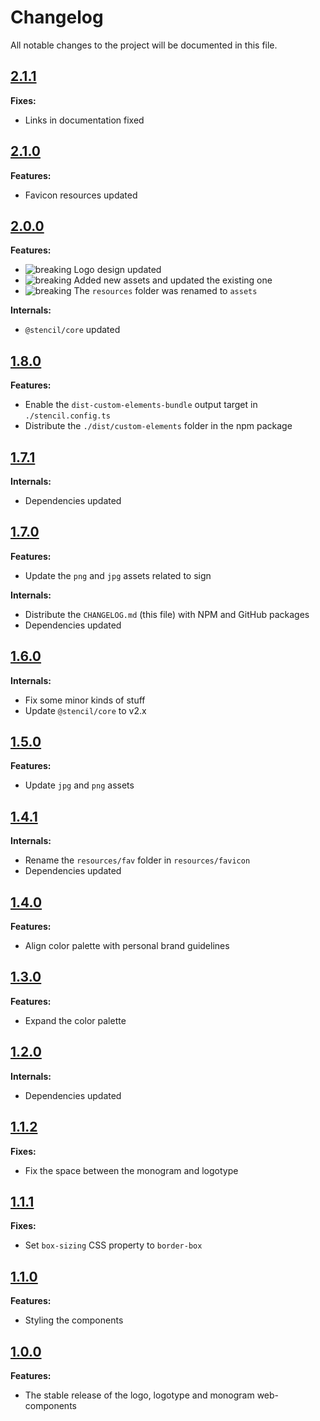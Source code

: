 # Changelog

All notable changes to the project will be documented in this file.

## [2.1.1](https://github.com/giotramu/logo/releases/tag/2.1.1)

**Fixes:**

- Links in documentation fixed

## [2.1.0](https://github.com/giotramu/logo/releases/tag/2.1.0)

**Features:**

- Favicon resources updated

## [2.0.0](https://github.com/giotramu/logo/releases/tag/2.0.0)

**Features:**

- ![breaking] Logo design updated
- ![breaking] Added new assets and updated the existing one
- ![breaking] The `resources` folder was renamed to `assets`

**Internals:**

- `@stencil/core` updated

## [1.8.0](https://github.com/giotramu/logo/releases/tag/1.8.0)

**Features:**

- Enable the `dist-custom-elements-bundle` output target in `./stencil.config.ts`
- Distribute the `./dist/custom-elements` folder in the npm package

## [1.7.1](https://github.com/giotramu/logo/releases/tag/1.7.1)

**Internals:**

- Dependencies updated

## [1.7.0](https://github.com/giotramu/logo/releases/tag/1.7.0)

**Features:**

- Update the `png` and `jpg` assets related to sign

**Internals:**

- Distribute the `CHANGELOG.md` (this file) with NPM and GitHub packages
- Dependencies updated

## [1.6.0](https://github.com/giotramu/logo/releases/tag/1.6.0)

**Internals:**

- Fix some minor kinds of stuff
- Update `@stencil/core` to v2.x

## [1.5.0](https://github.com/giotramu/logo/releases/tag/1.5.0)

**Features:**

- Update `jpg` and `png` assets

## [1.4.1](https://github.com/giotramu/logo/releases/tag/1.4.1)

**Internals:**

- Rename the `resources/fav` folder in `resources/favicon`
- Dependencies updated

## [1.4.0](https://github.com/giotramu/logo/releases/tag/1.4.0)

**Features:**

- Align color palette with personal brand guidelines

## [1.3.0](https://github.com/giotramu/logo/releases/tag/1.3.0)

**Features:**

- Expand the color palette

## [1.2.0](https://github.com/giotramu/logo/releases/tag/1.2.0)

**Internals:**

- Dependencies updated

## [1.1.2](https://github.com/giotramu/logo/releases/tag/1.1.2)

**Fixes:**

- Fix the space between the monogram and logotype

## [1.1.1](https://github.com/giotramu/logo/releases/tag/1.1.1)

**Fixes:**

- Set `box-sizing` CSS property to `border-box`

## [1.1.0](https://github.com/giotramu/logo/releases/tag/1.1.0)

**Features:**

- Styling the components

## [1.0.0](https://github.com/giotramu/logo/releases/tag/1.0.0)

**Features:**

- The stable release of the logo, logotype and monogram web-components

[breaking]: https://shields.io/badge/-breaking-d52941?style=flat-square
